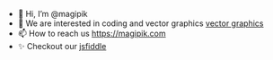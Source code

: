 - 👋 Hi, I’m @magipik
- 👀 We are interested in coding and vector graphics [vector graphics](https://magipik.com/free-vector)
- 📫 How to reach us https://magipik.com
- ✨ Checkout our [jsfiddle](https://jsfiddle.net/u/magipik)

<!---
magipik/magipik is a ✨ special ✨ repository because its `README.md` (this file) appears on your GitHub profile.
You can click the Preview link to take a look at your changes.
--->
